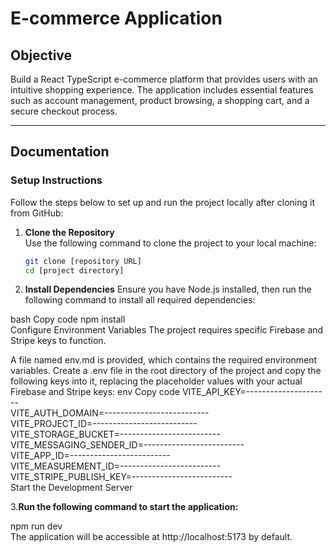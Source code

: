 # E-commerce Application  

## Objective  
Build a React TypeScript e-commerce platform that provides users with an intuitive shopping experience. The application includes essential features such as account management, product browsing, a shopping cart, and a secure checkout process.  

---

## Documentation  

### Setup Instructions  
Follow the steps below to set up and run the project locally after cloning it from GitHub:  

1. **Clone the Repository**  
   Use the following command to clone the project to your local machine:  
   ```bash  
   git clone [repository URL]  
   cd [project directory]  

2. **Install Dependencies**
Ensure you have Node.js installed, then run the following command to install all required dependencies:

bash
Copy code
npm install  
Configure Environment Variables
The project requires specific Firebase and Stripe keys to function.

A file named env.md is provided, which contains the required environment variables.
Create a .env file in the root directory of the project and copy the following keys into it, replacing the placeholder values with your actual Firebase and Stripe keys:
env
Copy code
VITE_API_KEY=---------------------  
VITE_AUTH_DOMAIN=--------------------------  
VITE_PROJECT_ID=--------------------------  
VITE_STORAGE_BUCKET=-------------------------  
VITE_MESSAGING_SENDER_ID=-------------------------  
VITE_APP_ID=-------------------------  
VITE_MEASUREMENT_ID=-------------------------  
VITE_STRIPE_PUBLISH_KEY=-------------------------  
Start the Development Server

3.**Run the following command to start the application:**

npm run dev  
The application will be accessible at http://localhost:5173 by default.